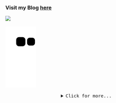 ### Visit my Blog [here](https://cloudblogger.co.in/)

![](https://komarev.com/ghpvc/?username=imtrinity94&color=green) <br>

![Snake animation](https://github.com/imtrinity94/imtrinity94/blob/output/github-contribution-grid-snake.svg)
<details>
  <summary align="center"><samp>Click for more...</samp></summary>
  
  ## Hi there 👋

- 🔭 I’m currently working on VMware Private & Hybrid Cloud
- 👯 I’m looking to collaborate on vRealize Orchestrator Polyglot code development
- 💬 Ask me about vRealize Orchestrator
- ⚡ Interests: [Chess](https://lichess.org/@/imtrinity94/perf/blitz) 

## Let's connect


[![Linkedin](https://img.shields.io/badge/LinkedIn-0077B5?style=for-the-badge&logo=linkedin&logoColor=white)](https://www.linkedin.com/in/mayankgoyal1994)
[![Gmail](https://img.shields.io/badge/Gmail-D14836?style=for-the-badge&logo=gmail&logoColor=white)](mailto:imtrinity94@gmail.com)
[![Instagram](https://img.shields.io/badge/Instagram-E4405F?style=for-the-badge&logo=instagram&logoColor=white)](https://instagram.com/imtrinity94)
[![Soundcloud](https://img.shields.io/badge/SoundCloud-FF3300?style=for-the-badge&logo=soundcloud&logoColor=white)](http://soundcloud.com/imtrinity94)
[![Twitter](https://img.shields.io/badge/Twitter-1DA1F2?style=for-the-badge&logo=twitter&logoColor=white)](https://twitter.com/imtrinity94)

### Languages

[![JavaScript](https://img.shields.io/badge/JavaScript-F7DF1E?style=for-the-badge&logo=javascript&logoColor=black)](https://github.com/imtrinity94)
[![Python](https://img.shields.io/badge/Python-14354C?style=for-the-badge&logo=python&logoColor=white)](https://github.com/imtrinity94)
[![Powershell](https://img.shields.io/badge/PowerShell-5391FE?style=for-the-badge&logo=PowerShell&logoColor=white)](https://github.com/imtrinity94)
  
### My Github Stats  
[![imtrinity94's GitHub stats](https://github-readme-stats.vercel.app/api?username=imtrinity94)](https://github.com/anuraghazra/github-readme-stats)





### My Bit.ly Links
[bit.ly/Polywork-Link](http://bit.ly/Polywork-Link)  
[bit.ly/GitHub-Code](http://bit.ly/GitHub-Code)  
[bit.ly/Instagram-Life](http://bit.ly/Instagram-Life)  
[bit.ly/Twitter-Add](http://bit.ly/Twitter-Add)  
[bit.ly/LinkedIn-Link](http://bit.ly/LinkedIn-Link)  
[bit.ly/Mayank-Blog](http://bit.ly/Mayank-Blog) 

  </details>
